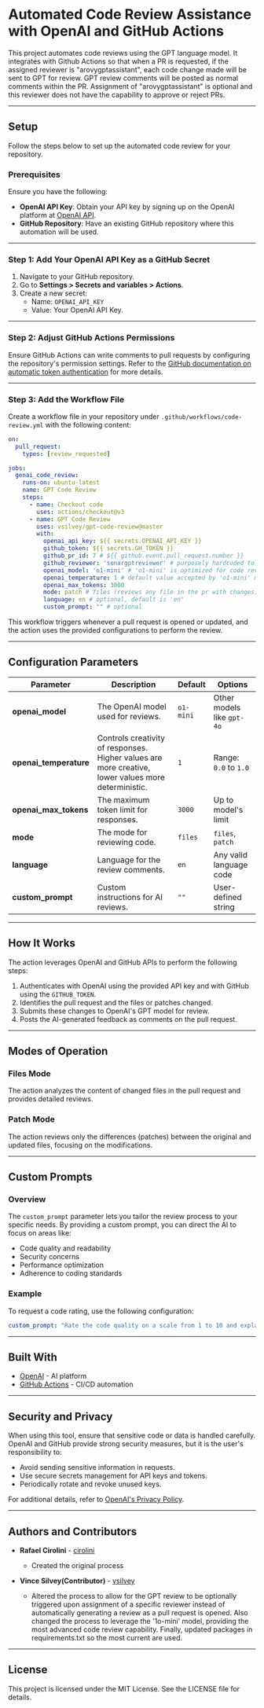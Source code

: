 
# Automated Code Review Assistance with OpenAI and GitHub Actions

This project automates code reviews using the GPT language model. It integrates with Github Actions so that when a PR is requested, if the assigned reviewer is "arovygptassistant", each code change made will be sent to GPT for review. GPT review comments will be posted as normal comments within the PR. Assignment of "arovygptassistant" is optional and this reviewer does not have the capability to approve or reject PRs.

---

## Setup

Follow the steps below to set up the automated code review for your repository.

### Prerequisites

Ensure you have the following:

- **OpenAI API Key**: Obtain your API key by signing up on the OpenAI platform at [OpenAI API](https://openai.com/api/).
- **GitHub Repository**: Have an existing GitHub repository where this automation will be used.

---

### Step 1: Add Your OpenAI API Key as a GitHub Secret

1. Navigate to your GitHub repository.
2. Go to **Settings > Secrets and variables > Actions**.
3. Create a new secret:
   - Name: `OPENAI_API_KEY`
   - Value: Your OpenAI API Key.

---

### Step 2: Adjust GitHub Actions Permissions

Ensure GitHub Actions can write comments to pull requests by configuring the repository's permission settings. Refer to the [GitHub documentation on automatic token authentication](https://docs.github.com/en/actions/security-guides/automatic-token-authentication#modifying-the-permissions-for-the-github_token) for more details.

---

### Step 3: Add the Workflow File

Create a workflow file in your repository under `.github/workflows/code-review.yml` with the following content:

```yaml
on:
  pull_request:
    types: [review_requested]

jobs:
  genai_code_review:
    runs-on: ubuntu-latest
    name: GPT Code Review
    steps:
      - name: Checkout code
        uses: actions/checkout@v3
      - name: GPT Code Review
        uses: vsilvey/gpt-code-review@master
        with:
          openai_api_key: ${{ secrets.OPENAI_API_KEY }}
          github_token: ${{ secrets.GH_TOKEN }}
          github_pr_id: 7 # ${{ github.event.pull_request.number }}
          github_reviewer: 'sonargptreviewer' # purposely hardcoded to trigger review when this reviewer is assigned
          openai_model: 'o1-mini' # 'o1-mini' is optimized for code reviews
          openai_temperature: 1 # default value accepted by 'o1-mini' model
          openai_max_tokens: 3000
          mode: patch # files (reviews any file in the pr with changes) or patch(reviews only the file changes)
          language: en # optional, default is 'en'
          custom_prompt: "" # optional
```

This workflow triggers whenever a pull request is opened or updated, and the action uses the provided configurations to perform the review.

---

## Configuration Parameters

| Parameter            | Description                                                                                   | Default          | Options                    |
|----------------------|-----------------------------------------------------------------------------------------------|------------------|----------------------------|
| **openai_model**     | The OpenAI model used for reviews.                                                            | `o1-mini`         | Other models like `gpt-4o` |
| **openai_temperature** | Controls creativity of responses. Higher values are more creative, lower values more deterministic. | `1`            | Range: `0.0` to `1.0`      |
| **openai_max_tokens** | The maximum token limit for responses.                                                       | `3000`           | Up to model's limit        |
| **mode**             | The mode for reviewing code.                                                                 | `files`          | `files`, `patch`           |
| **language**         | Language for the review comments.                                                            | `en`             | Any valid language code    |
| **custom_prompt**    | Custom instructions for AI reviews.                                                          | `""`             | User-defined string        |

---

## How It Works

The action leverages OpenAI and GitHub APIs to perform the following steps:

1. Authenticates with OpenAI using the provided API key and with GitHub using the `GITHUB_TOKEN`.
2. Identifies the pull request and the files or patches changed.
3. Submits these changes to OpenAI's GPT model for review.
4. Posts the AI-generated feedback as comments on the pull request.

---

## Modes of Operation

### **Files Mode**
The action analyzes the content of changed files in the pull request and provides detailed reviews.

### **Patch Mode**
The action reviews only the differences (patches) between the original and updated files, focusing on the modifications.

---

## Custom Prompts

### Overview
The `custom_prompt` parameter lets you tailor the review process to your specific needs. By providing a custom prompt, you can direct the AI to focus on areas like:

- Code quality and readability
- Security concerns
- Performance optimization
- Adherence to coding standards

### Example
To request a code rating, use the following configuration:

```yaml
custom_prompt: "Rate the code quality on a scale from 1 to 10 and explain the rating."
```

---

## Built With

- [OpenAI](https://openai.com/) - AI platform
- [GitHub Actions](https://github.com/features/actions) - CI/CD automation

---

## Security and Privacy

When using this tool, ensure that sensitive code or data is handled carefully. OpenAI and GitHub provide strong security measures, but it is the user's responsibility to:

- Avoid sending sensitive information in requests.
- Use secure secrets management for API keys and tokens.
- Periodically rotate and revoke unused keys.

For additional details, refer to [OpenAI's Privacy Policy](https://openai.com/privacy/).

---

## Authors and Contributors

- **Rafael Cirolini** - [cirolini](https://github.com/cirolini)
    - Created the original process
    
- **Vince Silvey(Contributor)** - [vsilvey](https://github.com/vsilvey)
    - Altered the process to allow for the GPT review to be optionally triggered upon assignment of a specific reviewer instead of automatically generating a review as a pull request is opened. Also changed the process to leverage the '1o-mini' model, providing the most advanced code review capability. Finally, updated packages in requirements.txt so the most current are used.

---

## License

This project is licensed under the MIT License. See the LICENSE file for details.
